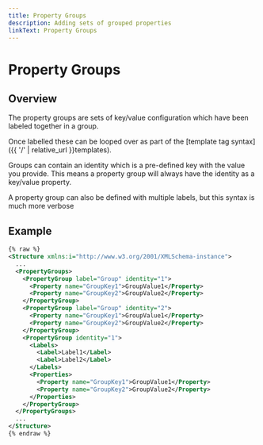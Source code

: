 ```yaml
---
title: Property Groups
description: Adding sets of grouped properties 
linkText: Property Groups
---
```


# Property Groups

## Overview

The property groups are sets of key/value configuration which have been labeled together in a group.

Once labelled these can be looped over as part of the [template tag syntax]({{ '/' | relative_url }}templates).

Groups can contain an identity which is a pre-defined key with the value you provide.  This means a property group will always have the identity as a key/value property.

A property group can also be defined with multiple labels, but this syntax is much more verbose

## Example

```XML
{% raw %}
<Structure xmlns:i="http://www.w3.org/2001/XMLSchema-instance">
  ...
  <PropertyGroups>
    <PropertyGroup label="Group" identity="1">
      <Property name="GroupKey1">GroupValue1</Property>
      <Property name="GroupKey2">GroupValue2</Property>
    </PropertyGroup>
    <PropertyGroup label="Group" identity="2">
      <Property name="GroupKey1">GroupValue1</Property>
      <Property name="GroupKey2">GroupValue2</Property>
    </PropertyGroup>
    <PropertyGroup identity="1">
      <Labels>
        <Label>Label1</Label>
        <Label>Label2</Label>
      </Labels>
      <Properties>
        <Property name="GroupKey1">GroupValue1</Property>
        <Property name="GroupKey2">GroupValue2</Property>
      </Properties>
    </PropertyGroup>
  </PropertyGroups>
  ...
</Structure>
{% endraw %}
```
